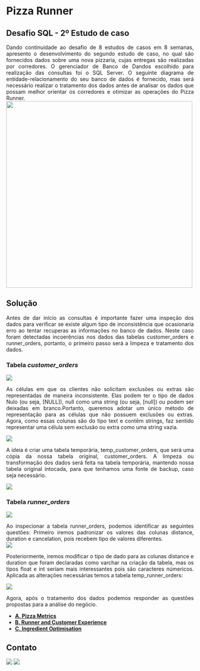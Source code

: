 # Pizza Runner
## Desafio SQL - 2º Estudo de caso
<p align="justify">
  Dando continuidade ao desafio de 8 estudos de casos em 8 semanas, apresento o desenvolvimento do segundo estudo de caso, no qual são fornecidos dados sobre uma nova pizzaria, cujas entregas são realizadas por corredores. O gerenciador de Banco de Dandos escolhido para realização das consultas foi o SQL Server.
  O seguinte diagrama de entidade-relacionamento do seu banco de dados é fornecido, mas será necessário realizar o tratamento dos dados antes de analisar os dados que possam melhor orientar os  corredores e otimizar as operações do Pizza Runner.<br>
   <img src="diagrama_entidades.png" height=500px> <br>
</p>

## Solução
<p align="justify">
  Antes de dar início as consultas é importante fazer uma inspeção dos dados para verificar se existe algum tipo de inconsistência que ocasionaria erro ao tentar recuperas as informações no banco de dados. Neste caso foram detectadas incoerências nos dados das tabelas customer_orders e runner_orders, portanto, o primeiro passo será a limpeza e tratamento dos dados.</p>

### Tabela <i>customer_orders</i>
  <img src="imagens/table_customer_orders.png">
<p align="justify">
  As células em que os clientes não solicitam exclusões ou extras são representadas de maneira inconsistente. Elas podem ter o tipo de dados Nulo (ou seja, [NULL]), null como uma string (ou seja, [null]) ou podem ser deixadas em branco.Portanto, queremos adotar um único método de representação para as células que não possuem exclusões ou extras. Agora, como essas colunas são do tipo text e contêm strings, faz sentido representar uma célula sem exclusão ou extra como uma string vazia. 
</p>
  <img src="imagens/create_temp_customer_order.png">
<p align="justify">
  A ideia é criar uma tabela temporária, temp_customer_orders, que será uma cópia da nossa tabela original, customer_orders. A limpeza ou transformação dos dados será feita na tabela temporária, mantendo nossa tabela original intocada, para que tenhamos uma fonte de backup, caso seja necessário.
</p>
   <img src="imagens/select_temp_customer_order.png">
   
### Tabela <i>runner_orders</i>
   <img src="imagens/table_runner_orders.png">
<p align="justify">
  Ao inspecionar a tabela runner_orders, podemos identificar as seguintes questões:
  Primeiro iremos padronizar os valores das colunas distance, duration e cancelation, pois recebem tipo de valores diferentes.<br>
  <img src="imagens/create_temp_runner_orders.png">
</p>
<p align="justify">
   Posteriormente, iremos modificar o tipo de dado para as colunas distance e duration que foram declaradas como varchar na criação da tabela, mas os tipos float e int seriam mais interessantes pois são caracteres númericos.
  Aplicada as alterações necessárias temos a tabela temp_runner_orders:
</p>
   <img src="imagens/ALTER_TEMP_RUNNER_ORDERS.png">
<p align="justify">
  Agora, após o tratamento dos dados podemos responder as questões propostas para a análise do negócio.
</p>

* **[A. Pizza Metrics](parte_A.md)**
* **[B. Runner and Customer Experience](parte_B.md)**
* **[C. Ingredient Optimisation](parte_C.md)**



## Contato
<div>
  <a href="https://www.linkedin.com/in/nadinne-cavalcante/" target="_blank"><img src="https://img.shields.io/badge/-LinkedIn-%230077B5?style=for-the-badge&logo=linkedin&logoColor=white" target="_blank"></a>
  <a href="mailto:nadinnecavalcantesilva@gmail.com"><img src="https://img.shields.io/badge/-Gmail-%23333?style=for-the-badge&logo=gmail&logoColor=white" target="_blank"></a>
</div>

